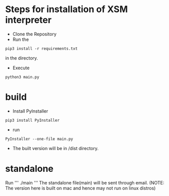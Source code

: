 # Steps for installation of XSM interpreter
- Clone the Repository
- Run the 
```
pip3 install -r requirements.txt
``` 
in the directory.
- Execute 
```
python3 main.py
```
# build
- Install PyInstaller
```
pip3 install PyInstaller
```
- run
```
PyInstaller --one-file main.py
```
- The built version will be in /dist directory.
# standalone
Run 
'''
./main
'''
The standalone file(main) will be sent through email.
(NOTE: The version here is built on mac and hence may not run on linux distros)
